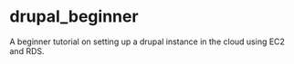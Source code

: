 # drupal_beginner
A beginner tutorial on setting up a drupal instance in the cloud using EC2 and RDS.
